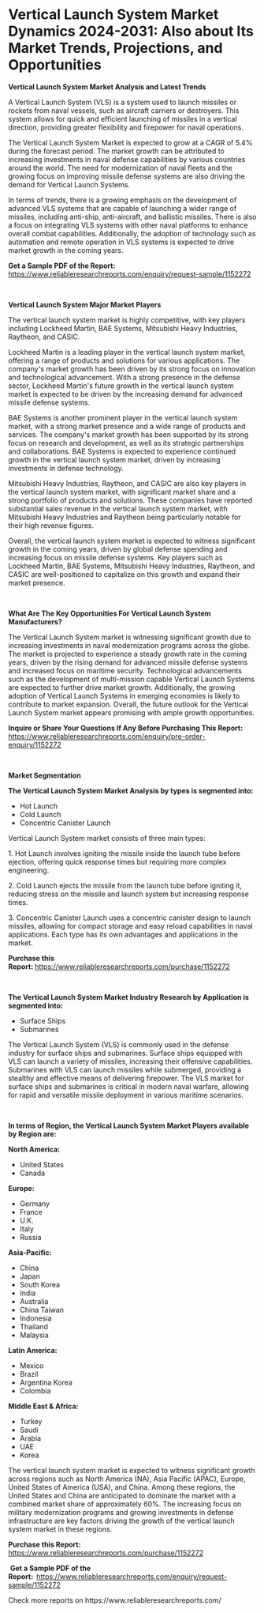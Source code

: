 <p><h1>Vertical Launch System Market Dynamics 2024-2031: Also about Its Market Trends, Projections, and Opportunities</h1></p><p><strong>Vertical Launch System Market Analysis and Latest Trends</strong></p>
<p><p>A Vertical Launch System (VLS) is a system used to launch missiles or rockets from naval vessels, such as aircraft carriers or destroyers. This system allows for quick and efficient launching of missiles in a vertical direction, providing greater flexibility and firepower for naval operations.</p><p>The Vertical Launch System Market is expected to grow at a CAGR of 5.4% during the forecast period. The market growth can be attributed to increasing investments in naval defense capabilities by various countries around the world. The need for modernization of naval fleets and the growing focus on improving missile defense systems are also driving the demand for Vertical Launch Systems.</p><p>In terms of trends, there is a growing emphasis on the development of advanced VLS systems that are capable of launching a wider range of missiles, including anti-ship, anti-aircraft, and ballistic missiles. There is also a focus on integrating VLS systems with other naval platforms to enhance overall combat capabilities. Additionally, the adoption of technology such as automation and remote operation in VLS systems is expected to drive market growth in the coming years.</p></p>
<p><strong>Get a Sample PDF of the Report:&nbsp;</strong> <a href="https://www.reliableresearchreports.com/enquiry/request-sample/1152272">https://www.reliableresearchreports.com/enquiry/request-sample/1152272</a></p>
<p>&nbsp;</p>
<p><strong>Vertical Launch System Major Market Players</strong></p>
<p><p>The vertical launch system market is highly competitive, with key players including Lockheed Martin, BAE Systems, Mitsubishi Heavy Industries, Raytheon, and CASIC. </p><p>Lockheed Martin is a leading player in the vertical launch system market, offering a range of products and solutions for various applications. The company's market growth has been driven by its strong focus on innovation and technological advancement. With a strong presence in the defense sector, Lockheed Martin's future growth in the vertical launch system market is expected to be driven by the increasing demand for advanced missile defense systems.</p><p>BAE Systems is another prominent player in the vertical launch system market, with a strong market presence and a wide range of products and services. The company's market growth has been supported by its strong focus on research and development, as well as its strategic partnerships and collaborations. BAE Systems is expected to experience continued growth in the vertical launch system market, driven by increasing investments in defense technology.</p><p>Mitsubishi Heavy Industries, Raytheon, and CASIC are also key players in the vertical launch system market, with significant market share and a strong portfolio of products and solutions. These companies have reported substantial sales revenue in the vertical launch system market, with Mitsubishi Heavy Industries and Raytheon being particularly notable for their high revenue figures. </p><p>Overall, the vertical launch system market is expected to witness significant growth in the coming years, driven by global defense spending and increasing focus on missile defense systems. Key players such as Lockheed Martin, BAE Systems, Mitsubishi Heavy Industries, Raytheon, and CASIC are well-positioned to capitalize on this growth and expand their market presence.</p></p>
<p>&nbsp;</p>
<p><strong>What Are The Key Opportunities For Vertical Launch System Manufacturers?</strong></p>
<p><p>The Vertical Launch System market is witnessing significant growth due to increasing investments in naval modernization programs across the globe. The market is projected to experience a steady growth rate in the coming years, driven by the rising demand for advanced missile defense systems and increased focus on maritime security. Technological advancements such as the development of multi-mission capable Vertical Launch Systems are expected to further drive market growth. Additionally, the growing adoption of Vertical Launch Systems in emerging economies is likely to contribute to market expansion. Overall, the future outlook for the Vertical Launch System market appears promising with ample growth opportunities.</p></p>
<p><strong>Inquire or Share Your Questions If Any Before Purchasing This Report:</strong> <a href="https://www.reliableresearchreports.com/enquiry/pre-order-enquiry/1152272">https://www.reliableresearchreports.com/enquiry/pre-order-enquiry/1152272</a></p>
<p>&nbsp;</p>
<p><strong>Market Segmentation</strong></p>
<p><strong>The Vertical Launch System Market Analysis by types is segmented into:</strong></p>
<p><ul><li>Hot Launch</li><li>Cold Launch</li><li>Concentric Canister Launch</li></ul></p>
<p><p>Vertical Launch System market consists of three main types: </p><p>1. Hot Launch involves igniting the missile inside the launch tube before ejection, offering quick response times but requiring more complex engineering.</p><p>2. Cold Launch ejects the missile from the launch tube before igniting it, reducing stress on the missile and launch system but increasing response times.</p><p>3. Concentric Canister Launch uses a concentric canister design to launch missiles, allowing for compact storage and easy reload capabilities in naval applications. Each type has its own advantages and applications in the market.</p></p>
<p><strong>Purchase this Report:&nbsp;</strong><a href="https://www.reliableresearchreports.com/purchase/1152272">https://www.reliableresearchreports.com/purchase/1152272</a></p>
<p>&nbsp;</p>
<p><strong>The Vertical Launch System Market Industry Research by Application is segmented into:</strong></p>
<p><ul><li>Surface Ships</li><li>Submarines</li></ul></p>
<p><p>The Vertical Launch System (VLS) is commonly used in the defense industry for surface ships and submarines. Surface ships equipped with VLS can launch a variety of missiles, increasing their offensive capabilities. Submarines with VLS can launch missiles while submerged, providing a stealthy and effective means of delivering firepower. The VLS market for surface ships and submarines is critical in modern naval warfare, allowing for rapid and versatile missile deployment in various maritime scenarios.</p></p>
<p>&nbsp;</p>
<p><strong>In terms of Region, the Vertical Launch System Market Players available by Region are:</strong></p>
<p>
    <p> <strong> North America: </strong>
        <ul>
            <li>United States</li>
            <li>Canada</li>
        </ul>
        </p> 
    <p> <strong> Europe: </strong>
        <ul>
            <li>Germany</li>
            <li>France</li>
            <li>U.K.</li>
            <li>Italy</li>
            <li>Russia</li>
        </ul>
        </p> 
    <p> <strong> Asia-Pacific: </strong>
        <ul>
            <li>China</li>
            <li>Japan</li>
            <li>South Korea</li>
            <li>India</li>
            <li>Australia</li>
            <li>China Taiwan</li>
            <li>Indonesia</li>
            <li>Thailand</li>
            <li>Malaysia</li>
        </ul>
        </p> 
    <p> <strong> Latin America: </strong>
        <ul>
            <li>Mexico</li>
            <li>Brazil</li>
            <li>Argentina Korea</li>
            <li>Colombia</li>
        </ul>
        </p> 
    <p> <strong> Middle East & Africa: </strong>
        <ul>
            <li>Turkey</li>
            <li>Saudi</li>
            <li>Arabia</li>
            <li>UAE</li>
            <li>Korea</li>
        </ul>
    </p>
    </p>
<p><p>The vertical launch system market is expected to witness significant growth across regions such as North America (NA), Asia Pacific (APAC), Europe, United States of America (USA), and China. Among these regions, the United States and China are anticipated to dominate the market with a combined market share of approximately 60%. The increasing focus on military modernization programs and growing investments in defense infrastructure are key factors driving the growth of the vertical launch system market in these regions.</p></p>
<p><strong>Purchase this Report: </strong><a href="https://www.reliableresearchreports.com/purchase/1152272">https://www.reliableresearchreports.com/purchase/1152272</a></p>
<p>&nbsp;<strong>Get a Sample PDF of the Report:&nbsp;&nbsp;</strong><a href="https://www.reliableresearchreports.com/enquiry/request-sample/1152272">https://www.reliableresearchreports.com/enquiry/request-sample/1152272</a></p>
<p><strong></strong></p>
<p>Check more reports on https://www.reliableresearchreports.com/</p>